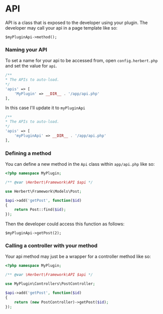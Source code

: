 # API


API is a class that is exposed to the developer using your plugin. The developer may call your api in a page template like so:

	$myPluginApi->method();

### Naming your API

To set a name for your api to be accessed from, open `config.herbert.php` and set the value for `api`.


``` php
/**
* The APIs to auto-load.
*/
'apis' => [
	'MyPlugin' => __DIR__ . '/app/api.php'
],
```
In this case I'll update it to `myPluginApi`

``` php
/**
* The APIs to auto-load.
*/
'apis' => [
	'myPluginApi' => __DIR__ . '/app/api.php'
],
```


### Defining a method

You can define a new method in the `Api` class within `app/api.php` like so:

``` php
<?php namespace MyPlugin;

/** @var \Herbert\Framework\API $api */

use Herbert\Framework\Models\Post;

$api->add('getPost', function($id)
{
    return Post::find($id);
});
```

Then the developer could access this function as follows:

	$myPluginApi->getPost(2);


### Calling a controller with your method

Your api method may just be a wrapper for a controller method like so:

``` php
<?php namespace MyPlugin;

/** @var \Herbert\Framework\API $api */

use MyPlugin\Controllers\PostController;

$api->add('getPost', function($id)
{
    return (new PostController)->getPost($id);
});

```
